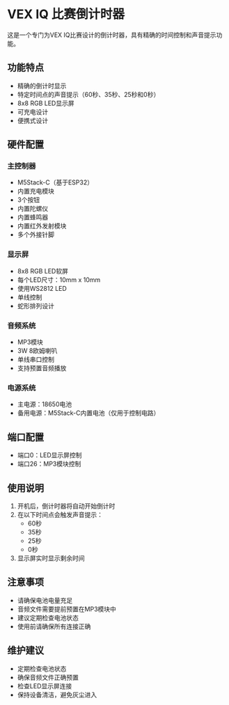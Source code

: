 # VEX IQ 比赛倒计时器

这是一个专门为VEX IQ比赛设计的倒计时器，具有精确的时间控制和声音提示功能。

## 功能特点

- 精确的倒计时显示
- 特定时间点的声音提示（60秒、35秒、25秒和0秒）
- 8x8 RGB LED显示屏
- 可充电设计
- 便携式设计

## 硬件配置

### 主控制器
- M5Stack-C（基于ESP32）
- 内置充电模块
- 3个按钮
- 内置陀螺仪
- 内置蜂鸣器
- 内置红外发射模块
- 多个外接针脚

### 显示屏
- 8x8 RGB LED软屏
- 每个LED尺寸：10mm x 10mm
- 使用WS2812 LED
- 单线控制
- 蛇形排列设计

### 音频系统
- MP3模块
- 3W 8欧姆喇叭
- 单线串口控制
- 支持预置音频播放

### 电源系统
- 主电源：18650电池
- 备用电源：M5Stack-C内置电池（仅用于控制电路）

## 端口配置

- 端口0：LED显示屏控制
- 端口26：MP3模块控制

## 使用说明

1. 开机后，倒计时器将自动开始倒计时
2. 在以下时间点会触发声音提示：
   - 60秒
   - 35秒
   - 25秒
   - 0秒
3. 显示屏实时显示剩余时间

## 注意事项

- 请确保电池电量充足
- 音频文件需要提前预置在MP3模块中
- 建议定期检查电池状态
- 使用前请确保所有连接正确

## 维护建议

- 定期检查电池状态
- 确保音频文件正确预置
- 检查LED显示屏连接
- 保持设备清洁，避免灰尘进入

